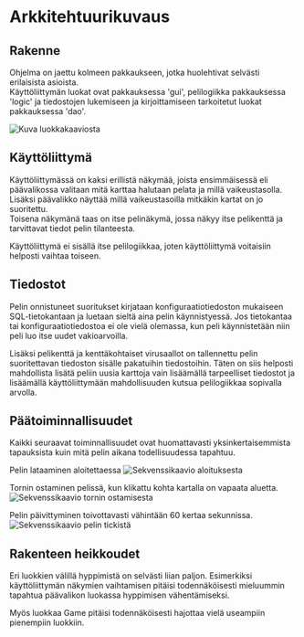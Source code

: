 # Arkkitehtuurikuvaus

## Rakenne
Ohjelma on jaettu kolmeen pakkaukseen, jotka huolehtivat selvästi erilaisista asioista.  
Käyttöliittymän luokat ovat pakkauksessa 'gui', pelilogiikka pakkauksessa 'logic' ja tiedostojen
lukemiseen ja kirjoittamiseen tarkoitetut luokat pakkauksessa 'dao'.

![Kuva luokkakaaviosta](https://github.com/Valokoodari/tkt-ohte-ht/blob/master/dokumentointi/kuvat/luokkakaavio.jpg)

## Käyttöliittymä
Käyttöliittymässä on kaksi erillistä näkymää, joista ensimmäisessä eli päävalikossa valitaan
mitä karttaa halutaan pelata ja millä vaikeustasolla. Lisäksi päävalikko näyttää millä vaikeustasoilla
mitkäkin kartat on jo suoritettu.  
Toisena näkymänä taas on itse pelinäkymä, jossa näkyy itse pelikenttä ja tarvittavat tiedot pelin tilanteesta.  

Käyttöliittymä ei sisällä itse pelilogiikkaa, joten käyttöliittymä voitaisiin helposti vaihtaa toiseen.

## Tiedostot
Pelin onnistuneet suoritukset kirjataan konfiguraatiotiedoston mukaiseen SQL-tietokantaan ja luetaan
sieltä aina pelin käynnistyessä. Jos tietokantaa tai konfiguraatiotiedostoa ei ole vielä olemassa, kun peli käynnistetään niin peli luo itse uudet vakioarvoilla.  

Lisäksi pelikenttä ja kenttäkohtaiset virusaallot on tallennettu pelin suoritettavan tiedoston sisälle pakatuihin
tiedostoihin. Täten on siis helposti mahdollista lisätä peliin uusia karttoja vain lisäämällä tarpeelliset tiedostot ja lisäämällä käyttöliittymään mahdollisuuden kutsua pelilogiikkaa sopivalla arvolla.

## Päätoiminnallisuudet
Kaikki seuraavat toiminnallisuudet ovat huomattavasti yksinkertaisemmista tapauksista kuin mitä pelin aikana
todellisuudessa tapahtuu.

Pelin lataaminen aloitettaessa
![Sekvenssikaavio aloituksesta](https://github.com/Valokoodari/tkt-ohte-ht/blob/master/dokumentointi/kuvat/sekvenssikaavio-alku.jpg)

Tornin ostaminen pelissä, kun klikattu kohta kartalla on vapaata aluetta.
![Sekvenssikaavio tornin ostamisesta](https://github.com/Valokoodari/tkt-ohte-ht/blob/master/dokumentointi/kuvat/sekvenssikaavio-osto.jpg)

Pelin päivittyminen toivottavasti vähintään 60 kertaa sekunnissa.
![Sekvenssikaavio pelin tickistä](https://github.com/Valokoodari/tkt-ohte-ht/blob/master/dokumentointi/kuvat/sekvenssikaavio-paivitys.jpg)

## Rakenteen heikkoudet
Eri luokkien välillä hyppimistä on selvästi liian paljon. Esimerkiksi käyttöliittymän näkymien vaihtamisen
pitäisi todennäköisesti mieluummin tapahtua päävalikon luokassa hyppimisen vähentämiseksi.

Myös luokkaa Game pitäisi todennäköisesti hajottaa vielä useampiin pienempiin luokkiin.